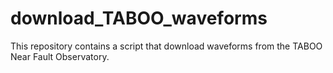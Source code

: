 # download_TABOO_waveforms
This repository contains a script that download waveforms from the TABOO Near Fault Observatory.
